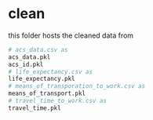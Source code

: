 # clean
this folder hosts the cleaned data from
```py
# acs_data.csv as
acs_data.pkl
acs_id.pkl
# life_expectancy.csv as
life_expectancy.pkl
# means_of_transporation_to_work.csv as
means_of_transport.pkl
# travel_time_to_work.csv as
travel_time.pkl
```